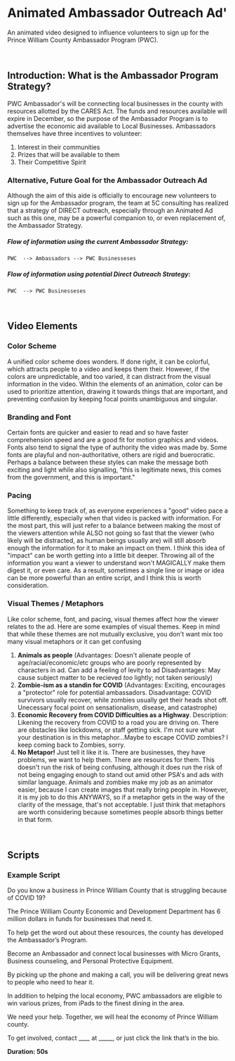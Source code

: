# Animated Ambassador Outreach Ad'
An animated video designed to influence volunteers to sign up for the Prince William County Ambassador Program (PWC).

</br>

## Introduction: What is the Ambassador Program Strategy?
PWC Ambassador's will be connecting local businesses in the county with resources allotted by the CARES Act. The funds and resources available will expire in December, so the purpose of the Ambassador Program is to advertise the economic aid available to Local Businesses. Ambassadors themselves have three incentives to volunteer:

1. Interest in their communities
2. Prizes that will be available to them
3. Their Competitive Spirit

### Alternative, Future Goal for the Ambassador Outreach Ad
Although the aim of this aide is officially to encourage new volunteers to sign up for the Ambassador program, the team at 5C consulting has realized that a strategy of DIRECT outreach, especially through an Animated Ad such as this one, may be a powerful companion to, or even replacement of, the Ambassador Strategy. 

##### **Flow of information using the current Ambassador Strategy:**
`PWC  --> Ambassadors --> PWC Businesseses`

##### **Flow of information using potential Direct Outreach Strategy:**
`PWC  --> PWC Businesseses`

</br>

## Video Elements

### Color Scheme
A unified color scheme does wonders. If done right, it can be colorful, which attracts people to a video and keeps them their. However, if the colors are unpredictable, and too varied, it can distract from the visual information in the video. Within the elements of an animation, color can be used to prioritize attention, drawing it towards things that are important, and preventing confusion by keeping focal points unambiguous and singular.

### Branding and Font
Certain fonts are quicker and easier to read and so have faster comprehension speed and are a good fit for motion graphics and videos. Fonts also tend to signal the type of authority the video was made by. Some fonts are playful and non-authoritative, others are rigid and buerocratic. Perhaps a balance between these styles can make the message both exciting and light while also signalling, "this is legitimate news, this comes from the government, and this is important."

### Pacing
Something to keep track of, as everyone experiences a "good" video pace a little differently, especially when that video is packed with information. For the most part, this will just refer to a balance between making the most of the viewers attention while ALSO not going so fast that the viewer (who likely will be distracted, as human beings usually are) will still absorb enough the information for it to make an impact on them. I think this idea of "impact" can be worth getting into a little bit deeper. Throwing all of the information you want a viewer to understand won't MAGICALLY make them digest it, or even care. As a result, sometimes a single line or image or idea can be more powerful than an entire script, and I think this is worth consideration.

### Visual Themes / Metaphors
Like color scheme, font, and pacing, visual themes affect how the viewer relates to the ad. Here are some examples of visual themes. Keep in mind that while these themes are not mutually exclusive, you don't want mix too many visual metaphors or it can get confusing
1. **Animals as people** (Advantages: Doesn't alienate people of age/racial/economic/etc groups who are poorly represented by characters in ad. Can add a feeling of levity to ad Disadvantages: May cause subject matter to be recieved *too* lightly; not taken seriously)
2. **Zombie-ism as a standin for COVID** (Advantages: Exciting, encourages a "protector" role for potential ambassadors. Disadvantage: COVID survivors usually recover, while zombies usually get their heads shot off. Unecessary focal point on sensationalism, disease, and catastrophe)
3. **Economic Recovery from COVID Difficulties as a Highway**. Description: Likening the recovery from COVID to a road you are driving on. There are obstacles like lockdowns, or staff getting sick. I'm not sure what your destination is in this metaphor...Maybe to escape COVID zombies? I keep coming back to Zombies, sorry.
4. **No Metapor!** Just tell it like it is. There are businesses, they have problems, we want to help them. There are resources for them. This doesn't run the risk of being confusing, although it does run the risk of not being engaging enough to stand out amid other PSA's and ads with similar language. Animals and zombies make my job as an animator easier, because I can create images that really bring people in. However, it is my job to do this ANYWAYS, so if a metaphor gets in the way of the clarity of the message, that's not acceptable. I just think that metaphors are worth considering because sometimes people absorb things better in that form.

</br>

## Scripts

### Example Script
Do you know a business in Prince William County that is struggling because of COVID 19?

The Prince William County Economic and Development Department has 6 million dollars in funds for businesses that need it.

To help get the word out about these resources, the county has developed the Ambassador’s Program.

Become an Ambassador and connect local businesses with Micro Grants, Business counseling, and Personal Protective Equipment.

By picking up the phone and making a call, you will be delivering great news to people who need to hear it. 

In addition to helping the local economy, PWC ambassadors are eligible to win various prizes, from iPads to the finest dining in the area.

We need your help. Together, we will heal the economy of Prince William county.

To get involved, contact ____ at _____, or just click the link that’s in the bio.

**Duration: 50s**

